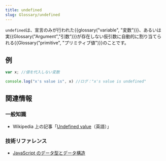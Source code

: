 ```yaml
---
title: undefined
slug: Glossary/undefined
---
```


`undefined`は、宣言のみが行われた{{glossary("variable", "変数")}}、あるいは実{{Glossary("Argument","引数")}}が存在しない仮引数に自動的に割り当てられる{{Glossary("primitive", "プリミティブ値")}}のことです。

## 例

```js
var x; //値を代入しない変数

console.log("x's value is", x) //ログ："x's value is undefined"
```

## 関連情報

### 一般知識

- Wikipedia 上の記事「[Undefined value](http://en.wikipedia.org/wiki/Undefined%20value)（英語）」

### 技術リファレンス

- [JavaScript のデータ型とデータ構造](/ja/docs/Web/JavaScript/Data_structures)
